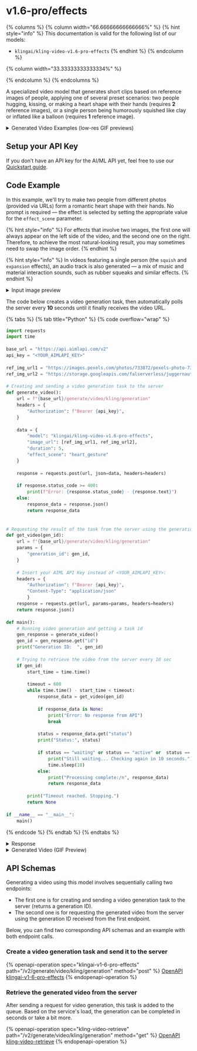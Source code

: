 # v1.6-pro/effects

{% columns %}
{% column width="66.66666666666666%" %}
{% hint style="info" %}
This documentation is valid for the following list of our models:

* `klingai/kling-video-v1.6-pro-effects`
{% endhint %}
{% endcolumn %}

{% column width="33.33333333333334%" %}

{% endcolumn %}
{% endcolumns %}

A specialized video model that generates short clips based on reference images of people, applying one of several preset scenarios: two people hugging, kissing, or making a heart shape with their hands (requires **2** reference images), or a single person being humorously squished like clay or inflated like a balloon (requires **1** reference image).

<details>

<summary>Generated Video Examples (low-res GIF previews)</summary>

<table data-header-hidden><thead><tr><th width="165"></th><th width="149"></th><th></th></tr></thead><tbody><tr><td><div><figure><img src="../../../.gitbook/assets/photo1.jpeg" alt=""><figcaption><p>Photo #1</p></figcaption></figure></div></td><td><div><figure><img src="../../../.gitbook/assets/photo2 (1).png" alt=""><figcaption><p>Photo #2</p></figcaption></figure></div></td><td><div><figure><img src="../../../.gitbook/assets/kling-effects-heart-320 (1).gif" alt=""><figcaption><p><code>"effect_scene": "heart_gesture"</code></p></figcaption></figure></div></td></tr></tbody></table>

| <div><figure><img src="../../../.gitbook/assets/kling-effects-hug-320.gif" alt=""><figcaption><p><code>"effect_scene": "hug"</code></p></figcaption></figure></div>           | <div><figure><img src="../../../.gitbook/assets/kling-effects-kiss-320.gif" alt=""><figcaption><p><code>"effect_scene": "kiss"</code></p></figcaption></figure></div>           |
| ----------------------------------------------------------------------------------------------------------------------------------------------------------------------------- | ------------------------------------------------------------------------------------------------------------------------------------------------------------------------------- |
| <div><figure><img src="../../../.gitbook/assets/kling-effects-squish-320 (1).gif" alt=""><figcaption><p><code>"effect_scene": "squish"</code></p></figcaption></figure></div> | <div><figure><img src="../../../.gitbook/assets/kling-effects-expansion-320.gif" alt=""><figcaption><p><code>"effect_scene": "expansion"</code></p></figcaption></figure></div> |

Theoretically, you can get acceptable results for the `squish` and `expansion` effects even when using photos of animals, inanimate objects, or even landscapes. The output can be unusual, but the video will be generated.

<table data-header-hidden><thead><tr><th width="338.13336181640625"></th><th></th></tr></thead><tbody><tr><td><div><figure><img src="../../../.gitbook/assets/kling-standard-squish-320-tiger (1).gif" alt=""><figcaption><p><code>"effect_scene": "squish"</code></p></figcaption></figure></div></td><td><div><figure><img src="../../../.gitbook/assets/kling-standard-squish-320-forest (1).gif" alt=""><figcaption><p><code>"effect_scene": "squish"</code></p></figcaption></figure></div></td></tr></tbody></table>

However, if you try to use such photos with the `hug`, `kiss`, or `heart_gesture effects`, you’ll receive an error saying `“Could not detect face in the image”` .

{% code overflow="wrap" %}
```json5
Processing complete:/n {'id': '50f3e8ae-3d88-482f-95ea-7faa4799f60f:kling-video/v1.6/pro/effects', 'status': 'error', 'error': {'detail': [{'loc': ['body', 'image_url'], 'msg': 'Could not detect face in the image', 'type': 'face_detection_error', 'input': 'https://rgo.ru/upload/s34web.imageadapter/668e00e0ed33855a9c79de12d2f88206/2131465.jpg'}]}}
```
{% endcode %}

</details>

## Setup your API Key

If you don’t have an API key for the AI/ML API yet, feel free to use our [Quickstart guide](../../../quickstart/setting-up.md).

## Code Example

In this example, we'll try to make two people from different photos (provided via URLs) form a romantic heart shape with their hands. No prompt is required — the effect is selected by setting the appropriate value for the `effect_scene` parameter.

{% hint style="info" %}
For effects that involve two images, the first one will always appear on the left side of the video, and the second one on the right. Therefore, to achieve the most natural-looking result, you may sometimes need to swap the image order.
{% endhint %}

{% hint style="info" %}
In videos featuring a single person (the `squish` and `expansion` effects), an audio track is also generated — a mix of music and material interaction sounds, such as rubber squeaks and similar effects.
{% endhint %}

<details>

<summary>Input image preview</summary>

<table><thead><tr><th width="362"></th><th></th></tr></thead><tbody><tr><td><div><figure><img src="../../../.gitbook/assets/photo1.jpeg" alt=""><figcaption><p>Photo #1</p></figcaption></figure></div></td><td><div><figure><img src="../../../.gitbook/assets/photo2 (1).png" alt=""><figcaption><p>Photo #2</p></figcaption></figure></div></td></tr></tbody></table>

</details>

The code below creates a video generation task, then automatically polls the server every **10** seconds until it finally receives the video URL.

{% tabs %}
{% tab title="Python" %}
{% code overflow="wrap" %}
```python
import requests
import time

base_url = "https://api.aimlapi.com/v2"
api_key = "<YOUR_AIMLAPI_KEY>"

ref_img_url1 = "https://images.pexels.com/photos/733872/pexels-photo-733872.jpeg"
ref_img_url2 = "https://storage.googleapis.com/falserverless/juggernaut_examples/QEW5VrzccxGva7mPfEXjf.png"

# Creating and sending a video generation task to the server
def generate_video():
    url = f"{base_url}/generate/video/kling/generation"
    headers = {
        "Authorization": f"Bearer {api_key}", 
    }

    data = {
        "model": "klingai/kling-video-v1.6-pro-effects",
        "image_url": [ref_img_url1, ref_img_url2],
        "duration": 5,
        "effect_scene": "heart_gesture"        
    }
 
    response = requests.post(url, json=data, headers=headers)
    
    if response.status_code >= 400:
        print(f"Error: {response.status_code} - {response.text}")
    else:
        response_data = response.json()
        return response_data
    

# Requesting the result of the task from the server using the generation_id
def get_video(gen_id):
    url = f"{base_url}/generate/video/kling/generation"
    params = {
        "generation_id": gen_id,
    }
    
    # Insert your AIML API Key instead of <YOUR_AIMLAPI_KEY>:
    headers = {
        "Authorization": f"Bearer {api_key}", 
        "Content-Type": "application/json"
        }
    response = requests.get(url, params=params, headers=headers)
    return response.json()

def main():
    # Running video generation and getting a task id
    gen_response = generate_video()
    gen_id = gen_response.get("id")
    print("Generation ID:  ", gen_id)

    # Trying to retrieve the video from the server every 10 sec
    if gen_id:
        start_time = time.time()

        timeout = 600
        while time.time() - start_time < timeout:
            response_data = get_video(gen_id)

            if response_data is None:
                print("Error: No response from API")
                break
        
            status = response_data.get("status")
            print("Status:", status)

            if status == "waiting" or status == "active" or  status == "queued" or status == "generating":
                print("Still waiting... Checking again in 10 seconds.")
                time.sleep(10)
            else:
                print("Processing complete:/n", response_data)
                return response_data
   
        print("Timeout reached. Stopping.")
        return None

if __name__ == "__main__":
    main()
```
{% endcode %}
{% endtab %}
{% endtabs %}

<details>

<summary>Response</summary>

{% code overflow="wrap" %}
```json5
Gen_ID:   91bc5296-f0f9-4336-ab6a-60f993cbb971:kling-video/v1.6/pro/effects
Status: generating
Still waiting... Checking again in 10 seconds.
Status: generating
Still waiting... Checking again in 10 seconds.
Status: generating
Still waiting... Checking again in 10 seconds.
Status: generating
Still waiting... Checking again in 10 seconds.
Status: generating
Still waiting... Checking again in 10 seconds.
Status: generating
Still waiting... Checking again in 10 seconds.
Status: generating
Still waiting... Checking again in 10 seconds.
Status: generating
Still waiting... Checking again in 10 seconds.
Status: generating
Still waiting... Checking again in 10 seconds.
Status: generating
Still waiting... Checking again in 10 seconds.
Status: generating
Still waiting... Checking again in 10 seconds.
Status: generating
Still waiting... Checking again in 10 seconds.
Status: completed
Processing complete:/n {'id': '91bc5296-f0f9-4336-ab6a-60f993cbb971:kling-video/v1.6/pro/effects', 'status': 'completed', 'video': {'url': 'https://cdn.aimlapi.com/eagle/files/koala/cSlcOq_yBcuGDvbf9BjGU_output.mp4', 'content_type': 'video/mp4', 'file_name': 'output.mp4', 'file_size': 8554108}}
```
{% endcode %}

</details>

<details>

<summary>Generated Video (GIF Preview)</summary>

<figure><img src="../../../.gitbook/assets/kling-effects-heart (1).gif" alt=""><figcaption></figcaption></figure>

</details>

## API Schemas

Generating a video using this model involves sequentially calling two endpoints:&#x20;

* The first one is for creating and sending a video generation task to the server (returns a generation ID).
* The second one is for requesting the generated video from the server using the generation ID received from the first endpoint.&#x20;

Below, you can find two corresponding API schemas and an example with both endpoint calls.

### Create a video generation task and send it to the server

{% openapi-operation spec="klingai-v1-6-pro-effects" path="/v2/generate/video/kling/generation" method="post" %}
[OpenAPI klingai-v1-6-pro-effects](https://raw.githubusercontent.com/aimlapi/api-docs/refs/heads/main/docs/api-references/video-models/Kling-AI/v1.6-pro-effects.json)
{% endopenapi-operation %}

### Retrieve the generated video from the server

After sending a request for video generation, this task is added to the queue. Based on the service's load, the generation can be completed in seconds or take a bit more.&#x20;

{% openapi-operation spec="kling-video-retrieve" path="/v2/generate/video/kling/generation" method="get" %}
[OpenAPI kling-video-retrieve](https://raw.githubusercontent.com/aimlapi/api-docs/refs/heads/main/docs/api-references/video-models/Kling-AI/v1.6-pro-effects-pair.json)
{% endopenapi-operation %}
